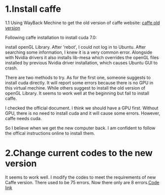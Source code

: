 # 1.Install caffe
1.1 Using WayBack Mechine to get the old version of caffe website: [caffe old version
](http://web.archive.org/web/20150326045234/http://caffe.berkeleyvision.org:80/installation.html#hardware)

Following caffe installation to install cuda 7.0:

install openGL Library. After 'rebot', I could not log in to Ubuntu. After searching some information, I knew it is a very common error. Alongside with Nvidia drivers it also installs lib-mesa which overrides the openGL files installed by previous Nvidia driver installation, which causes Ubuntu GUI to crash.

There are two methods to try. As for the first one, someone suggests to install cuda directly. It will report some errors because there is no GPU in this virtual mechine. While others suggest to install the old version of openGL Library. It seems to work well at the beginning but fail to install caffe.

I checked the official document. I think we should have a GPU first. Without GPU, there is no need to install cuda and it will cause some errors. However, caffe needs cuda.

So I believe when we get the new computer back. I am confident to follow the offical instructions online to install them.

# 2.Change current codes to the new version

It seems to work well. I modify the codes to meet the requirements of new Caffe version. There used to be 75 errors. Now there only are 8 errors.[Code link](https://github.com/yrfyang/yrf-reseach-project/tree/master/code)
